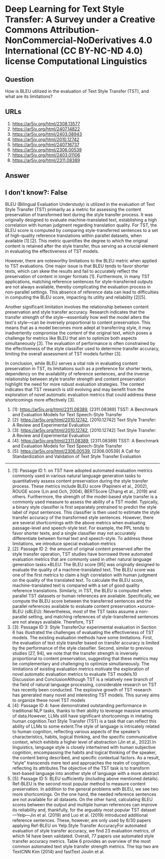 # Deep Learning for Text Style Transfer: A Survey under a Creative Commons Attribution-NonCommercial-NoDerivatives 4.0 International (CC BY-NC-ND 4.0) license Computational Linguistics

## Question

How is BLEU utilized in the evaluation of Text Style Transfer (TST), and what are its limitations?

## URLs

1. https://ar5iv.org/html/2308.13577
2. https://ar5iv.org/html/2407.14822
3. https://ar5iv.org/html/2403.08943
4. https://ar5iv.org/html/2010.12742
5. https://ar5iv.org/html/2407.16737
6. https://ar5iv.org/html/2306.00539
7. https://ar5iv.org/html/2403.01106
8. https://ar5iv.org/html/2311.08389

## Answer

## I don't know?: False

BLEU (Bilingual Evaluation Understudy) is utilized in the evaluation of Text Style Transfer (TST) primarily as a metric for assessing the content preservation of transformed text during the style transfer process. It was originally designed to evaluate machine-translated text, establishing a high correlation with human judgment regarding translation quality. For TST, the BLEU score is computed by comparing style-transferred sentences to a set of high-quality reference translations within parallel datasets, when available [1] [2]. This metric quantifies the degree to which the original content is retained after the style transfer, thus serving as a crucial element in evaluating the effectiveness of TST models.

However, there are noteworthy limitations to the BLEU metric when applied to TST evaluations. One major issue is that BLEU tends to favor shorter texts, which can skew the results and fail to accurately reflect the preservation of content in longer formats [1]. Furthermore, in many TST applications, matching reference sentences for style-transferred outputs are not always available, thereby complicating the evaluation process in non-parallel settings. This absence of reference data can lead to difficulties in computing the BLEU score, impacting its utility and reliability [2][5].

Another significant limitation involves the relationship between content preservation and style transfer accuracy. Research indicates that the transfer strength of the style—essentially how well the model alters the text's style—can be inversely proportional to content preservation. This means that as a model becomes more adept at transferring style, it may inadvertently compromise the content of the original text, which poses a challenge for metrics like BLEU that aim to optimize both aspects simultaneously [3]. The evaluation of performance is often constrained by the effectiveness of the style classifier used to determine transfer accuracy, limiting the overall assessment of TST models further [3].

In conclusion, while BLEU serves a vital role in evaluating content preservation in TST, its limitations such as a preference for shorter texts, dependency on the availability of reference sentences, and the inverse relationship between style transfer strength and content preservation highlight the need for more robust evaluation strategies. The context indicates that TST research is still evolving and may benefit from the exploration of novel automatic evaluation metrics that could address these shortcomings more effectively [3].

1. [1]:  https://ar5iv.org/html/2311.08389, [2311.08389] TSST: A Benchmark and Evaluation Models for Text Speech-Style Transfer
2. [2]:  https://ar5iv.org/html/2010.12742, [2010.12742] Text Style Transfer: A Review and Experimental Evaluation
3. [3]:  https://ar5iv.org/html/2010.12742, [2010.12742] Text Style Transfer: A Review and Experimental Evaluation
4. [4]:  https://ar5iv.org/html/2311.08389, [2311.08389] TSST: A Benchmark and Evaluation Models for Text Speech-Style Transfer
5. [5]:  https://ar5iv.org/html/2306.00539, [2306.00539] A Call for Standardization and Validation of Text Style Transfer Evaluation
---
1. [1]:  Passage ID 1: on TST have adopted automated evaluation metrics commonly used in various natural language generation tasks to quantitatively assess content preservation during the style transfer process. These metrics include BLEU score (Papineni et al., 2002), ROUGE score (Lin and Och, 2004), BERTScore (Zhang et al., 2019) and others. Furthermore, the strength of the model-based style transfer is a commonly used measure to assess the ability of a TST model. Typically, a binary style classifier is first separately pretrained to predict the style label of input sentences. This classifier is then used to estimate the style transfer accuracy of the transformed style sentences. However, there are several shortcomings with the above metrics when evaluating passage-level and speech-style text. For example, the PPL tends to favor shorter texts, and a single classifier may not accurately differentiate between formal text and speech-style. To address these limitations, we introduce special evaluation metrics
2. [2]:  Passage ID 2: the amount of original content preserved after the style transfer operation, TST studies have borrowed three automated evaluation metrics that are commonly used in other natural language generation tasks:•BLEU: The BLEU score [95] was originally designed to evaluate the quality of a machine-translated text. The BLEU score was one of the first metrics to claim a high correlation with human judgment on the quality of the translated text. To calculate the BLEU score, machine-translated text is compared with a set of good quality reference translations. Similarly, in TST, the BLEU is computed when parallel TST datasets or human references are available. Specifically, we compute the BLEU score between the transferred sentences and the parallel references available to evaluate content preservation.•source-BLEU (sBLEU): Nevertheless, most of the TST tasks assume a non-parallel setting, and matching references of style-transferred sentences are not always available. Therefore, TST
3. [3]:  Passage ID 3: Style TransferOur experimental evaluation in Section 6 has illustrated the challenges of evaluating the effectiveness of TST models. The existing evaluation methods have some limitations. First, the evaluation of text style transfer based on transfer accuracy is limited by the performance of the style classifier. Second, similar to previous studies [27, 94], we note that the transfer strength is inversely proportional to content preservation, suggesting that these metrics may be complementary and challenging to optimize simultaneously. The limitations of existing evaluation metrics motivate the exploration of novel automatic evaluation metrics to evaluate TST models.10 Discussion and ConclusionAlthough TST is a relatively new branch of the field of natural language processing, considerable research on TST has recently been conducted. The explosive growth of TST research has generated many novel and interesting TST models. This survey aims to organize these novel TST models
4. [4]:  Passage ID 4: have demonstrated outstanding performance in traditional NLP tasks, thanks to their ability to leverage massive amounts of data.However, LLMs still have significant shortcomings in imitating human cognition.Text Style Transfer (TST) is a task that can reflect this ability of LLMs to some extent.The style of language is intricately related to human cognition, reflecting various aspects of the speaker’s characteristics, habits, logical thinking, and the specific communicative context, which exhibits a higher level of abstraction (Jin et al., 2022).In linguistics, language style is closely intertwined with human subjective cognition, encompassing the habits and logical thinking of the speaker, the content being described, and specific contextual factors. As a result, “style” transcends mere text and approaches the realm of cognition, reflecting its attributes.The objective of the TST task is to transform text-based language into another style of language with a more abstract
5. [5]:  Passage ID 5: BLEU sufficiently (including above mentioned details). Ref-BLEU is the second most popular method to measure content preservation. In addition to the general problems with BLEU, we see two more shortcomings. On the one hand, the needed reference sentences are not available for all datasets. On the other hand, calculating BLEU scores between the output and multiple human references can improve its reliability and, thankfully, for the arguably most popular TST dataset—Yelp—Jin et al. (2019) and Luo et al. (2019) introduced additional reference sentences. These, however, are only used by 6/30 papers applying Ref-BLEU on Yelp.Style Transfer AccuracyFor automated evaluation of style transfer accuracy, we find 23 evaluation metrics, of which 14 have been validated. Overall, 77 papers use automated style transfer accuracy metrics. Table 6 provides an overview of the most common automated text style transfer strength metrics. The top two are TextCNN Kim (2014) and fastText Joulin et al.